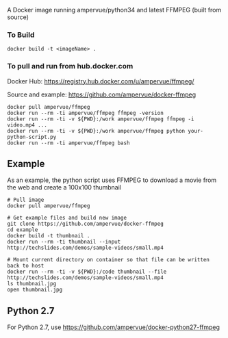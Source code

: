 
A Docker image running ampervue/python34 and latest FFMPEG (built from source)

### To Build

~~~~
docker build -t <imageName> .
~~~~

### To pull and run from hub.docker.com

Docker Hub: https://registry.hub.docker.com/u/ampervue/ffmpeg/

Source and example: https://github.com/ampervue/docker-ffmpeg

~~~~
docker pull ampervue/ffmpeg
docker run --rm -ti ampervue/ffmpeg ffmpeg -version
docker run --rm -ti -v ${PWD}:/work ampervue/ffmpeg ffmpeg -i video.mp4 ...
docker run --rm -ti -v ${PWD}:/work ampervue/ffmpeg python your-python-script.py
docker run --rm -ti ampervue/ffmpeg bash
~~~~

## Example

As an example, the python script uses FFMPEG to download a movie from the web and create a 100x100 thumbnail

~~~~
# Pull image
docker pull ampervue/ffmpeg

# Get example files and build new image
git clone https://github.com/ampervue/docker-ffmpeg
cd example
docker build -t thumbnail .
docker run --rm -ti thumbnail --input http://techslides.com/demos/sample-videos/small.mp4

# Mount current directory on container so that file can be written back to host
docker run --rm -ti -v ${PWD}:/code thumbnail --file http://techslides.com/demos/sample-videos/small.mp4
ls thumbnail.jpg
open thumbnail.jpg
~~~~

## Python 2.7

For Python 2.7, use https://github.com/ampervue/docker-python27-ffmpeg